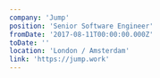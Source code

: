 ```yaml
---
company: 'Jump'
position: 'Senior Software Engineer'
fromDate: '2017-08-11T00:00:00.000Z'
toDate: ''
location: 'London / Amsterdam'
link: 'https://jump.work'
---
```


